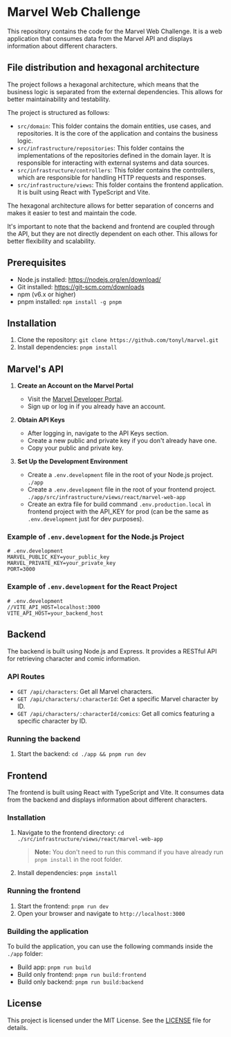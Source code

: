 # Marvel Web Challenge

This repository contains the code for the Marvel Web Challenge. It is a web application that consumes data from the Marvel API and displays information about different characters.

## File distribution and hexagonal architecture

The project follows a hexagonal architecture, which means that the business logic is separated from the external dependencies. This allows for better maintainability and testability.

The project is structured as follows:

- `src/domain`: This folder contains the domain entities, use cases, and repositories. It is the core of the application and contains the business logic.
- `src/infrastructure/repositories`: This folder contains the implementations of the repositories defined in the domain layer. It is responsible for interacting with external systems and data sources.
- `src/infrastructure/controllers`: This folder contains the controllers, which are responsible for handling HTTP requests and responses.
- `src/infrastructure/views`: This folder contains the frontend application. It is built using React with TypeScript and Vite.

The hexagonal architecture allows for better separation of concerns and makes it easier to test and maintain the code.

It's important to note that the backend and frontend are coupled through the API, but they are not directly dependent on each other. This allows for better flexibility and scalability.

## Prerequisites

- Node.js installed: https://nodejs.org/en/download/
- Git installed: https://git-scm.com/downloads
- npm (v6.x or higher)
- pnpm installed: `npm install -g pnpm`

## Installation

1. Clone the repository: `git clone https://github.com/tonyl/marvel.git`
2. Install dependencies: `pnpm install`

## Marvel's API

1. **Create an Account on the Marvel Portal**

   - Visit the [Marvel Developer Portal](https://developer.marvel.com/).
   - Sign up or log in if you already have an account.

2. **Obtain API Keys**

   - After logging in, navigate to the API Keys section.
   - Create a new public and private key if you don't already have one.
   - Copy your public and private key.

3. **Set Up the Development Environment**

   - Create a `.env.development` file in the root of your Node.js project. `./app`
   - Create a `.env.development` file in the root of your frontend project. `./app/src/infrastructure/views/react/marvel-web-app`
   - Create an extra file for build command `.env.production.local` in frontend project with the API_KEY for prod (can be the same as `.env.development` just for dev purposes).

### Example of `.env.development` for the Node.js Project

```env
# .env.development
MARVEL_PUBLIC_KEY=your_public_key
MARVEL_PRIVATE_KEY=your_private_key
PORT=3000
```

### Example of `.env.development` for the React Project

```env
# .env.development
//VITE_API_HOST=localhost:3000
VITE_API_HOST=your_backend_host
```

## Backend

The backend is built using Node.js and Express. It provides a RESTful API for retrieving character and comic information.

### API Routes

- `GET /api/characters`: Get all Marvel characters.
- `GET /api/characters/:characterId`: Get a specific Marvel character by ID.
- `GET /api/characters/:characterId/comics`: Get all comics featuring a specific character by ID.

### Running the backend

1. Start the backend: `cd ./app && pnpm run dev`

## Frontend

The frontend is built using React with TypeScript and Vite. It consumes data from the backend and displays information about different characters.

### Installation

1. Navigate to the frontend directory: `cd ./src/infrastructure/views/react/marvel-web-app`
   > **Note:** You don't need to run this command if you have already run `pnpm install` in the root folder.
2. Install dependencies: `pnpm install`

### Running the frontend

1. Start the frontend: `pnpm run dev`
2. Open your browser and navigate to `http://localhost:3000`

### Building the application

To build the application, you can use the following commands inside the `./app` folder:

- Build app: `pnpm run build`
- Build only frontend: `pnpm run build:frontend`
- Build only backend: `pnpm run build:backend`

## License

This project is licensed under the MIT License. See the [LICENSE](LICENSE) file for details.
